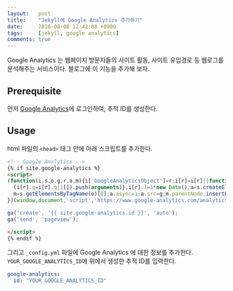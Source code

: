 ```yaml
---
layout:   post
title:    "Jekyll에 Google Analytics 추가하기"
date:     2016-08-08 12:42:08 +0900
tags:     [jekyll, google analytics]
comments: true
---
```


Google Analytics 는 웹페이지 방문자들의 사이트 활동, 사이트 유입경로 등 웹로그를 분석해주는 서비스이다. 블로그에 이 기능을 추가해 보자.

## Prerequisite

먼저 [Google Analytics](https://www.google.com/analytics/)에 로그인하여, 추적 ID를 생성한다.

## Usage

html 파일의 `<head>` 태그 안에 아래 스크립트를 추가한다.

```html
<!-- Google Analytics -->
{% if site.google-analytics %}
<script>
(function(i,s,o,g,r,a,m){i['GoogleAnalyticsObject']=r;i[r]=i[r]||function(){
  (i[r].q=i[r].q||[]).push(arguments)},i[r].l=1*new Date();a=s.createElement(o),
  m=s.getElementsByTagName(o)[0];a.async=1;a.src=g;m.parentNode.insertBefore(a,m)
})(window,document,'script','https://www.google-analytics.com/analytics.js','ga');

ga('create', '{{ site.google-analytics.id }}', 'auto');
ga('send', 'pageview');

</script>
{% endif %}
```

그리고 `_config.yml` 파일에 Google Analytics 에 대한 정보를 추가한다. `YOUR_GOOGLE_ANALYTICS_ID`에 위에서 생성한 추적 ID를 입력한다.

```yml
google-analytics:
  id: "YOUR_GOOGLE_ANALYTICS_ID"

```
